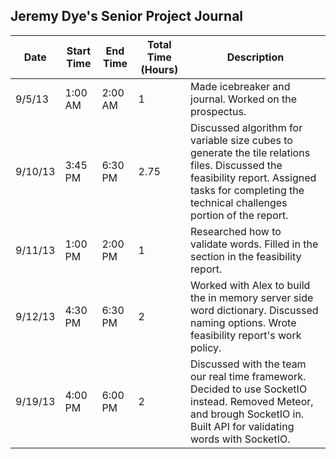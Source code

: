 <h2>Jeremy Dye's Senior Project Journal</h2>
<table>
	<thead>
		<tr>
			<th>Date</th>
			<th>Start Time</th>
			<th>End Time</th>
			<th>Total Time (Hours)</th>
			<th>Description</th>
		</tr>
	</thead>
	<tbody>
		<tr>
			<td>9/5/13</td>
			<td>1:00 AM</td>
			<td>2:00 AM</td>
			<td>1</td>
			<td>Made icebreaker and journal. Worked on the prospectus.</td>
		</tr>
		<tr>
			<td>9/10/13</td>
			<td>3:45 PM</td>
			<td>6:30 PM</td>
			<td>2.75</td>
			<td>Discussed algorithm for variable size cubes to generate the tile relations files.  Discussed the feasibility report.  Assigned tasks for completing the technical challenges portion of the report.</td>
		</tr>
		<tr>
			<td>9/11/13</td>
			<td>1:00 PM</td>
			<td>2:00 PM</td>
			<td>1</td>
			<td>Researched how to validate words.  Filled in the section in the feasibility report.</td>
		</tr>
		<tr>
			<td>9/12/13</td>
			<td>4:30 PM</td>
			<td>6:30 PM</td>
			<td>2</td>
			<td>Worked with Alex to build the in memory server side word dictionary.  Discussed naming options.  Wrote feasibility report's work policy.</td>
		</tr>
		<tr>
			<td>9/19/13</td>
			<td>4:00 PM</td>
			<td>6:00 PM</td>
			<td>2</td>
			<td>Discussed with the team our real time framework.  Decided to use SocketIO instead.  Removed Meteor, and brough SocketIO in.  Built API for validating words with SocketIO.</td>
		</tr>
	</tbody>
</table>
